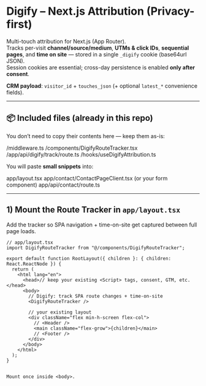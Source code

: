 # Digify – Next.js Attribution (Privacy-first)

Multi-touch attribution for Next.js (App Router).  
Tracks per-visit **channel/source/medium**, **UTMs & click IDs**, **sequential pages**, and **time on site** — stored in a single `_digify` cookie (base64url JSON).  
Session cookies are essential; cross-day persistence is enabled **only after consent**.

**CRM payload**: `visitor_id` + `touches_json` (+ optional `latest_*` convenience fields).

---

## 📦 Included files (already in this repo)

You don’t need to copy their contents here — keep them as-is:

/middleware.ts
/components/DigifyRouteTracker.tsx
/app/api/digify/track/route.ts
/hooks/useDigifyAttribution.ts

You will paste **small snippets** into:

app/layout.tsx
app/contact/ContactPageClient.tsx (or your form component)
app/api/contact/route.ts


---

## 1) Mount the Route Tracker in `app/layout.tsx`

Add the tracker so SPA navigation + time-on-site get captured between full page loads.

```tsx
// app/layout.tsx
import DigifyRouteTracker from "@/components/DigifyRouteTracker";

export default function RootLayout({ children }: { children: React.ReactNode }) {
  return (
    <html lang="en">
      <head>// keep your existing <Script> tags, consent, GTM, etc.</head>
      <body>
        // Digify: track SPA route changes + time-on-site
        <DigifyRouteTracker />

        // your existing layout
        <div className="flex min-h-screen flex-col">
          // <Header />
          <main className="flex-grow">{children}</main>
          // <Footer />
        </div>
      </body>
    </html>
  );
}


Mount once inside <body>.
